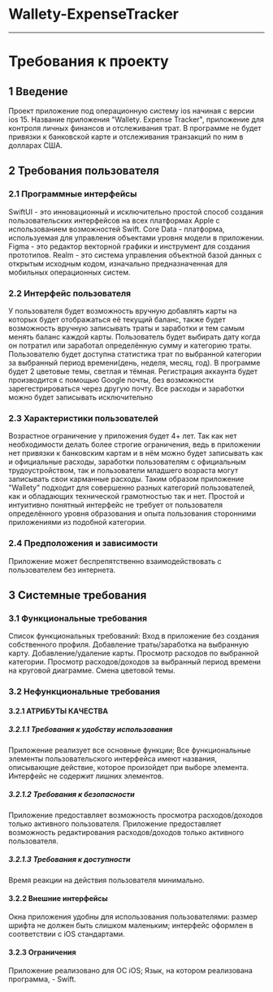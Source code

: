 # Wallety-ExpenseTracker

---

# Требования к проекту
## 1 Введение
Проект приложение под операционную систему ios начиная с версии ios 15. Название приложения "Wallety. Expense Tracker", приложение для контроля личных финансов и отслеживания трат. В программе не будет привязки к банковской карте и отслеживания транзакций по ним в долларах США. 
## 2 Требования пользователя
### 2.1 Программные интерфейсы
SwiftUI - это инновационный и исключительно простой способ создания пользовательских интерфейсов на всех платформах Apple с использованием возможностей Swift.
Core Data - платформа, используемая для управления объектами уровня модели в приложении.
Figma - это редактор векторной графики и инструмент для создания прототипов.
Realm - это система управления объектной базой данных с открытым исходным кодом, изначально предназначенная для мобильных операционных систем.
### 2.2 Интерфейс пользователя
У пользователя будет возможность вручную добавлять карты на которых будет отображаться её текущий баланс, также будет возможность вручную записывать траты и заработки и тем самым менять баланс каждой карты. Пользователь будет выбирать дату когда он потратил или заработал определённую сумму и категорию траты. Пользователю будет доступна статистика трат по выбранной категории за выбранный период времени(день, неделя, месяц, год). В программе будет 2 цветовые темы, светлая и тёмная. Регистрация аккаунта будет производится с помощью Google почты, без возможности зарегестрироваться через другую почту. Все расходы и заработки можно будет записывать исключительно

### 2.3 Характеристики пользователей
Возрастное ограничение у приложения будет 4+ лет. Так как нет необходимости делать более строгие ограничения, ведь в приложении нет привязки к банковским картам и в нём можно будет записывать как и официальные расходы, заработки пользователям с официальным трудоустройством, так и пользователи младшего возраста могут записывать свои карманные расходы. Таким образом приложение "Wallety" подходит для совершенно разных категорий пользователей, как и обладающих технической грамотностью так и нет. Простой и интуитивно понятный интерфейс не требует от пользователя определённого уровня образования и опыта пользования сторонними приложениями из подобной категории.
### 2.4 Предположения и зависимости
Приложение может беспрепятственно взаимодействовать с пользователем без интернета.
## 3 Системные требования
### 3.1 Функциональные требования
Список функциональных требований:
Вход в приложение без создания собственного профиля.
Добавление траты/заработка на выбранную карту.
Добавление/удаление карты.
Просмотр расходов по выбранной категории.
Просмотр расходов/доходов за выбранный период времени на круговой диаграмме.
Смена цветовой темы.
### 3.2 Нефункциональные требования
#### 3.2.1 АТРИБУТЫ КАЧЕСТВА
##### 3.2.1.1 Требования к удобству использования
Приложение реализует все основные функции;
Все функциональные элементы пользовательского интерфейса имеют названия, описывающие действие, которое произойдет при выборе элемента.
Интерфейс не содержит лишних элементов.
##### 3.2.1.2 Требования к безопасности
Приложение предоставляет возможность просмотра расходов/доходов только активного пользователя.
Приложение предоставляет возможность редактирования расходов/доходов только активного пользователя.







##### 3.2.1.3 Требования к доступности
Время реакции на действия пользователя минимально.
#### 3.2.2 Внешние интерфейсы
Окна приложения удобны для использования пользователями:
размер шрифта не должен быть слишком маленьким;
интерфейс оформлен в соответствии с iOS стандартами.
#### 3.2.3 Ограничения
Приложение реализовано для ОС iOS;
Язык, на котором реализована программа, - Swift.
